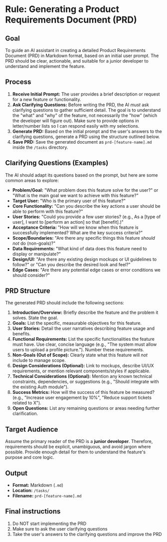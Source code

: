# Rule: Generating a Product Requirements Document (PRD)

## Goal

To guide an AI assistant in creating a detailed Product Requirements Document (PRD) in Markdown
format, based on an initial user prompt. The PRD should be clear, actionable, and suitable for a
junior developer to understand and implement the feature.

## Process

1.  **Receive Initial Prompt:** The user provides a brief description or request for a new feature
    or functionality.
2.  **Ask Clarifying Questions:** Before writing the PRD, the AI _must_ ask clarifying questions to
    gather sufficient detail. The goal is to understand the "what" and "why" of the feature, not
    necessarily the "how" (which the developer will figure out). Make sure to provide options in
    letter/number lists so I can respond easily with my selections.
3.  **Generate PRD:** Based on the initial prompt and the user's answers to the clarifying
    questions, generate a PRD using the structure outlined below.
4.  **Save PRD:** Save the generated document as `prd-[feature-name].md` inside the `/tasks`
    directory.

## Clarifying Questions (Examples)

The AI should adapt its questions based on the prompt, but here are some common areas to explore:

- **Problem/Goal:** "What problem does this feature solve for the user?" or "What is the main goal
  we want to achieve with this feature?"
- **Target User:** "Who is the primary user of this feature?"
- **Core Functionality:** "Can you describe the key actions a user should be able to perform with
  this feature?"
- **User Stories:** "Could you provide a few user stories? (e.g., As a [type of user], I want to
  [perform an action] so that [benefit].)"
- **Acceptance Criteria:** "How will we know when this feature is successfully implemented? What are
  the key success criteria?"
- **Scope/Boundaries:** "Are there any specific things this feature _should not_ do (non-goals)?"
- **Data Requirements:** "What kind of data does this feature need to display or manipulate?"
- **Design/UI:** "Are there any existing design mockups or UI guidelines to follow?" or "Can you
  describe the desired look and feel?"
- **Edge Cases:** "Are there any potential edge cases or error conditions we should consider?"

## PRD Structure

The generated PRD should include the following sections:

1.  **Introduction/Overview:** Briefly describe the feature and the problem it solves. State the
    goal.
2.  **Goals:** List the specific, measurable objectives for this feature.
3.  **User Stories:** Detail the user narratives describing feature usage and benefits.
4.  **Functional Requirements:** List the specific functionalities the feature must have. Use clear,
    concise language (e.g., "The system must allow users to upload a profile picture."). Number
    these requirements.
5.  **Non-Goals (Out of Scope):** Clearly state what this feature will _not_ include to manage
    scope.
6.  **Design Considerations (Optional):** Link to mockups, describe UI/UX requirements, or mention
    relevant components/styles if applicable.
7.  **Technical Considerations (Optional):** Mention any known technical constraints, dependencies,
    or suggestions (e.g., "Should integrate with the existing Auth module").
8.  **Success Metrics:** How will the success of this feature be measured? (e.g., "Increase user
    engagement by 10%", "Reduce support tickets related to X").
9.  **Open Questions:** List any remaining questions or areas needing further clarification.

## Target Audience

Assume the primary reader of the PRD is a **junior developer**. Therefore, requirements should be
explicit, unambiguous, and avoid jargon where possible. Provide enough detail for them to understand
the feature's purpose and core logic.

## Output

- **Format:** Markdown (`.md`)
- **Location:** `/tasks/`
- **Filename:** `prd-[feature-name].md`

## Final instructions

1. Do NOT start implementing the PRD
2. Make sure to ask the user clarifying questions
3. Take the user's answers to the clarifying questions and improve the PRD
